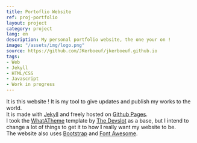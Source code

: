 ```yaml
---
title: Portoflio Website
ref: proj-portfolio
layout: project
category: project
lang: en
description: My personal portfolio website, the one your on !
image: "/assets/img/logo.png"
source: https://github.com/JKerboeuf/jkerboeuf.github.io
tags:
- Web
- Jekyll
- HTML/CSS
- Javascript
- Work in progress
---
```


It is this website ! It is my tool to give updates and publish my works to the world.  
It is made with [Jekyll](https://jekyllrb.com/) and freely hosted on [Github Pages](https://pages.github.com/).  
I took the [WhatATheme](https://thedevslot.github.io/WhatATheme/) template by [The Devslot](https://github.com/thedevslot) as a base, but I intend to change a lot of things to get it to how **I** really want my website to be.  
The website also uses [Bootstrap](https://getbootstrap.com/) and [Font Awesome](https://fontawesome.com/).
